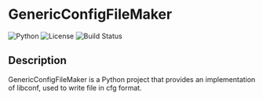 # GenericConfigFileMaker

![Python](https://img.shields.io/badge/Python-3.8%2B-blue)
![License](https://img.shields.io/badge/License-MIT-green)
![Build Status](https://img.shields.io/badge/Build-Passing-brightgreen)

## Description

GenericConfigFileMaker is a Python project that provides an implementation of libconf, used to write file in cfg format.

